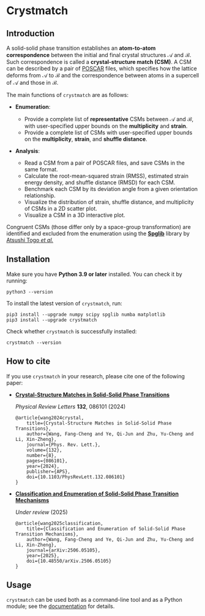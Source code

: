 # Crystmatch

## Introduction

A solid-solid phase transition establishes an **atom-to-atom correspondence** between the initial and final crystal structures $\mathcal A$ and $\mathcal B$. Such correspondence is called a **crystal-structure match (CSM)**. A CSM can be described by a pair of [POSCAR](https://www.vasp.at/wiki/index.php/POSCAR) files, which specifies how the lattice deforms from $\mathcal A$ to $\mathcal B$ and the correspondence between atoms in a supercell of $\mathcal A$ and those in $\mathcal B$.

The main functions of `crystmatch` are as follows:

- **Enumeration**:
    - Provide a complete list of **representative** CSMs between $\mathcal A$ and $\mathcal B$, with user-specified upper bounds on the **multiplicity** and **strain**.
    - Provide a complete list of CSMs with user-specified upper bounds on the **multiplicity**, **strain**, and **shuffle distance**.

- **Analysis**:
    - Read a CSM from a pair of POSCAR files, and save CSMs in the same format.
    - Calculate the root-mean-squared strain (RMSS), estimated strain energy density, and shuffle distance (RMSD) for each CSM.
    - Benchmark each CSM by its deviation angle from a given orientation relationship.
    - Visualize the distribution of strain, shuffle distance, and multiplicity of CSMs in a 2D scatter plot.
    - Visualize a CSM in a 3D interactive plot.

Congruent CSMs (those differ only by a space-group transformation) are identified and excluded from the enumeration using the **[Spglib](https://spglib.readthedocs.io/en/stable/python-interface.html)** library by [Atsushi Togo *et al.*](https://www.tandfonline.com/doi/full/10.1080/27660400.2024.2384822)

## Installation

Make sure you have **Python 3.9 or later** installed. You can check it by running:

```
python3 --version
```

To install the latest version of `crystmatch`, run:

```
pip3 install --upgrade numpy scipy spglib numba matplotlib
pip3 install --upgrade crystmatch
```

Check whether `crystmatch` is successfully installed:

```
crystmatch --version
```

## How to cite

If you use `crystmatch` in your research, please cite one of the following paper:

- **[Crystal-Structure Matches in Solid-Solid Phase Transitions](https://arxiv.org/abs/2305.05278)**

    *Physical Review Letters* **132**, 086101 (2024)

    ```
    @article{wang2024crystal,
        title={Crystal-Structure Matches in Solid-Solid Phase Transitions},
        author={Wang, Fang-Cheng and Ye, Qi-Jun and Zhu, Yu-Cheng and Li, Xin-Zheng},
        journal={Phys. Rev. Lett.},
        volume={132},
        number={8},
        pages={086101},
        year={2024},
        publisher={APS},
        doi={10.1103/PhysRevLett.132.086101}
    }
    ```

- **[Classification and Enumeration of Solid-Solid Phase Transition Mechanisms](https://arxiv.org/abs/2506.05105)**

    *Under review* (2025)

    ```
    @article{wang2025classification,
        title={Classification and Enumeration of Solid-Solid Phase Transition Mechanisms},
        author={Wang, Fang-Cheng and Ye, Qi-Jun and Zhu, Yu-Cheng and Li, Xin-Zheng},
        journal={arXiv:2506.05105},
        year={2025},
        doi={10.48550/arXiv.2506.05105}
    }
    ```

## Usage

`crystmatch` can be used both as a command-line tool and as a Python module; see the [documentation](https://fangcheng-wang.github.io/crystmatch/) for details.